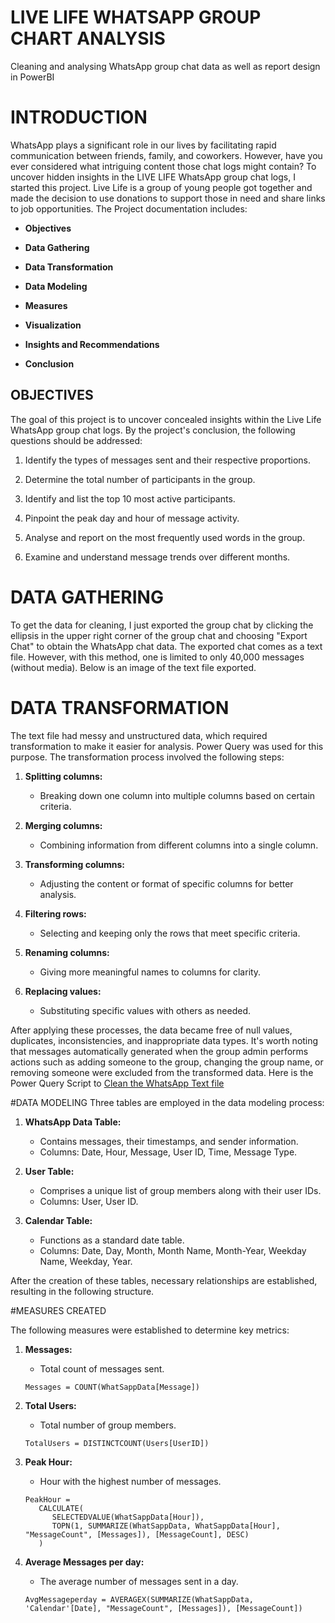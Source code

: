 # LIVE LIFE WHATSAPP GROUP CHART ANALYSIS

Cleaning and analysing WhatsApp group chat data as well as report design in PowerBI

# INTRODUCTION 

WhatsApp plays a significant role in our lives by facilitating rapid communication between friends, family, and coworkers. 
However, have you ever considered what intriguing content those chat logs might contain? To uncover hidden insights in the LIVE LIFE WhatsApp group chat logs, I started this project.
Live Life is a group of young people got together and made the decision to use donations to support those in need and share links to job opportunities. 
The Project documentation includes:

- **Objectives**

- **Data Gathering**

- **Data Transformation**

- **Data Modeling**

- **Measures**

- **Visualization**

- **Insights and Recommendations**

- **Conclusion**

## OBJECTIVES

The goal of this project is to uncover concealed insights within the Live Life WhatsApp group chat logs. By the project's conclusion, the following questions should be addressed:

1. Identify the types of messages sent and their respective proportions.
   
2. Determine the total number of participants in the group.
  
3. Identify and list the top 10 most active participants.
 
4. Pinpoint the peak day and hour of message activity.
  
5. Analyse and report on the most frequently used words in the group.
    
6. Examine and understand message trends over different months.

# DATA GATHERING 

To get the data for cleaning, I just exported the group chat by clicking the ellipsis in the upper right corner of the group chat and choosing "Export Chat" to obtain the WhatsApp chat data.
The exported chat comes as a text file. However, with this method, one is limited to only 40,000 messages (without media). Below is an image of the text file exported. 

# DATA TRANSFORMATION
The text file had messy and unstructured data, which required transformation to make it easier for analysis. Power Query was used for this purpose. The transformation process involved the following steps:

1. **Splitting columns:**
   - Breaking down one column into multiple columns based on certain criteria.

2. **Merging columns:**
   - Combining information from different columns into a single column.

3. **Transforming columns:**
   - Adjusting the content or format of specific columns for better analysis.

4. **Filtering rows:**
   - Selecting and keeping only the rows that meet specific criteria.

5. **Renaming columns:**
   - Giving more meaningful names to columns for clarity.

6. **Replacing values:**
   - Substituting specific values with others as needed.

After applying these processes, the data became free of null values, duplicates, inconsistencies, and inappropriate data types. It's worth noting that messages automatically generated when the group admin performs actions such as adding someone to the group, changing the group name, or removing someone were excluded from the transformed data.
Here is the Power Query Script to [Clean the WhatsApp Text file]()

#DATA MODELING
Three tables are employed in the data modeling process:

1. **WhatsApp Data Table:**
   - Contains messages, their timestamps, and sender information.
   - Columns: Date, Hour, Message, User ID, Time, Message Type.

2. **User Table:**
   - Comprises a unique list of group members along with their user IDs.
   - Columns: User, User ID.

3. **Calendar Table:**
   - Functions as a standard date table.
   - Columns: Date, Day, Month, Month Name, Month-Year, Weekday Name, Weekday, Year.

After the creation of these tables, necessary relationships are established, resulting in the following structure.


#MEASURES CREATED

The following measures were established to determine key metrics:

1. **Messages:**
   - Total count of messages sent.
   ```dax
   Messages = COUNT(WhatSappData[Message])
   ```

2. **Total Users:**
   - Total number of group members.
   ```dax
   TotalUsers = DISTINCTCOUNT(Users[UserID])
   ```

3. **Peak Hour:**
   - Hour with the highest number of messages.
   ```dax
   PeakHour =
      CALCULATE(
         SELECTEDVALUE(WhatSappData[Hour]),
         TOPN(1, SUMMARIZE(WhatSappData, WhatSappData[Hour], "MessageCount", [Messages]), [MessageCount], DESC)
      )
   ```

4. **Average Messages per day:**
   - The average number of messages sent in a day.
   ```dax
   AvgMessageperday = AVERAGEX(SUMMARIZE(WhatSappData, 'Calendar'[Date], "MessageCount", [Messages]), [MessageCount])
   ```





